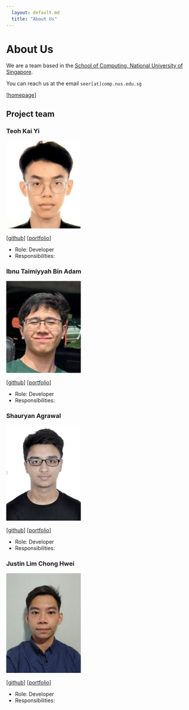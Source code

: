 ```yaml
---
  layout: default.md
  title: "About Us"
---
```


# About Us

We are a team based in the [School of Computing, National University of Singapore](http://www.comp.nus.edu.sg).

You can reach us at the email `seer[at]comp.nus.edu.sg`

[[homepage](http://www.comp.nus.edu.sg/~damithch)]
## Project team

### Teoh Kai Yi

<img src="images/kaiyi27.png" width="200px">


[[github](https://github.com/kaiyi27)]
[[portfolio](team/johndoe.md)]

* Role: Developer
* Responsibilities: 

### Ibnu Taimiyyah Bin Adam

<img src="images/ibnu2651.png" width="200px">

[[github](https://github.com/ibnu2651)]
[[portfolio](team/johndoe.md)]
* Role: Developer
* Responsibilities:

### Shauryan Agrawal

<img src="images/Shauryan.png" width="200px">

[[github](http://github.com/johndoe)]
[[portfolio](team/johndoe.md)]

* Role: Developer
* Responsibilities:

### Justin Lim Chong Hwei

<img src="images/justincred.png" width="200px">

[[github](http://github.com/justincred)]
[[portfolio](team/johndoe.md)]
* Role: Developer
* Responsibilities:
